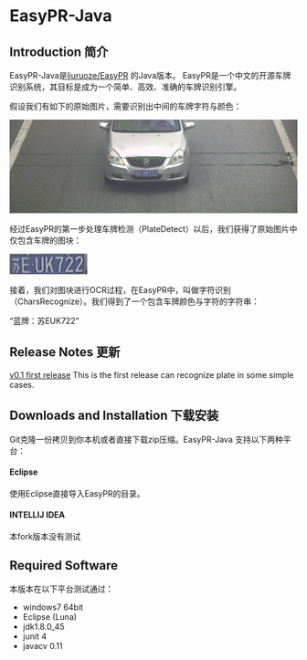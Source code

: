 EasyPR-Java
======

Introduction 简介
------------
EasyPR-Java是[liuruoze/EasyPR](https://github.com/liuruoze/EasyPR) 的Java版本。
EasyPR是一个中文的开源车牌识别系统，其目标是成为一个简单、高效、准确的车牌识别引擎。

假设我们有如下的原始图片，需要识别出中间的车牌字符与颜色：

![EasyPR 原始图片](res/image/test_image/plate_recognize.jpg)

经过EasyPR的第一步处理车牌检测（PlateDetect）以后，我们获得了原始图片中仅包含车牌的图块：

![EasyPR 车牌](res/image/test_image/chars_segment.jpg)

接着，我们对图块进行OCR过程，在EasyPR中，叫做字符识别（CharsRecognize）。我们得到了一个包含车牌颜色与字符的字符串：

“蓝牌：苏EUK722”
 
Release Notes 更新
------------
[v0.1 first release](https://github.com/mumu10/EasyPR-Java/releases)
This is the first release can recognize plate in some simple cases.

Downloads and Installation 下载安装
------------
Git克隆一份拷贝到你本机或者直接下载zip压缩。EasyPR-Java 支持以下两种平台：

#### Eclipse
使用Eclipse直接导入EasyPR的目录。

#### INTELLIJ IDEA
本fork版本没有测试

Required Software
------------
本版本在以下平台测试通过：
* windows7 64bit
* Eclipse (Luna)
* jdk1.8.0_45
* junit 4
* javacv 0.11


